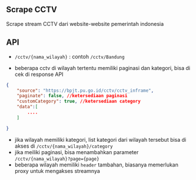 ## Scrape CCTV
Scrape stream CCTV dari website-website pemerintah indonesia

## API
- `/cctv/{nama_wilayah}` : contoh `/cctv/Bandung`
  
- beberapa cctv di wilayah tertentu memiliki paginasi dan kategori, bisa di cek di response API
```json
{
    "source": "https://bpjt.pu.go.id/cctv/cctv_inframe",
    "paginate": false, //ketersediaan paginasi
    "customCategory": true, //ketersediaan category
    "data":[
        ....
    ]

}
```

- jika wilayah memiliki kategori, list kategori dari wilayah tersebut bisa di akses di `/cctv/{nama_wilayah}/category`
- jika meiliki paginasi, bisa menambahkan parameter `/cctv/{nama_wilayah}?page={page}`
- beberapa wilayah memiliki `header` tambahan, biasanya memerlukan proxy untuk mengakses streamnya
